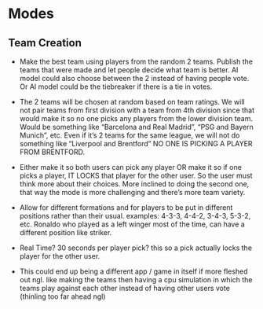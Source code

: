 # Modes 
## Team Creation
- Make the best team using players from the random 2 teams.  Publish the teams that were made and let people decide what team is better. AI model could also choose between the 2 instead of having people vote. Or AI model could be the tiebreaker if there is a tie in votes. 

- The 2 teams will be chosen at random based on team ratings. We will not pair teams from first division with a team from 4th division since that would make it so no one picks any players from the lower division team. Would be something like “Barcelona and Real Madrid”, “PSG and Bayern Munich”, etc.  Even if it’s 2 teams for the same league, we will not do something like “Liverpool and Brentford” NO ONE IS PICKING A PLAYER FROM BRENTFORD.

- Either make it so both users can pick any player OR make it so if one picks a player, IT LOCKS that player for the other user.  So the user must think more about their choices. More inclined to doing the second one, that way the mode is more challenging and there’s more team variety.

- Allow for different formations and for players to be put in different positions rather than their usual. examples: 4-3-3, 4-4-2, 3-4-3, 5-3-2, etc. Ronaldo who played as a left winger most of the time, can have a different position like striker.

- Real Time? 30 seconds per player pick? this so a pick actually locks the player for the other user.  

- This could end up being a different app / game in itself if more fleshed out ngl. like making the teams then having a cpu simulation in which the teams play against each other instead of having other users vote (thinling too far ahead ngl) 
